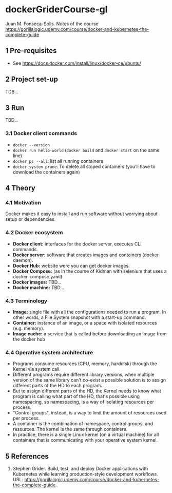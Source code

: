 # dockerGriderCourse-gl
Juan M. Fonseca-Solis. Notes of the course https://gorillalogic.udemy.com/course/docker-and-kubernetes-the-complete-guide

## 1 Pre-requisites
* See https://docs.docker.com/install/linux/docker-ce/ubuntu/

## 2 Project set-up
TDB...

## 3 Run
TBD...

### 3.1 Docker client commands
* `docker --version`
* `docker run hello-world` (`docker build` and `docker start` on the same line)
* `docker ps --all`: list all running containers
* `docker system prune`: To delete all stoped containers (you'll have to download the containers again) 

## 4 Theory

### 4.1 Motivation
Docker makes it easy to install and run software without worrying about setup or dependencies.

### 4.2 Docker ecosystem
* **Docker client:** interfaces for the docker server, executes CLI commands.
* **Docker server:** software that creates images and containers (docker daemon).
* **Docker Hub:** website were you can get docker images.
* **Docker Compose:** (as in the course of Kidman with selenium that uses a docker-compose.yaml)
* **Docker images:** TBD...
* **Docker machine:** TBD...

### 4.3 Terminology
* **Image:** single file with all the configurations needed to run a program. In other words, a File System snapshot with a start-up command.
* **Container:** instance of an image, or a space with isolated resources (e.g. memory).
* **Image cache:** a service that is called before downloading an image from the docker hub

### 4.4 Operative system architecture
* Programs consume resources (CPU, memory, harddisk) through the Kernel via system call.
* Different programs require different library versions, when multiple version of the same library can't co-exist a possible solution is to assign different parts of the HD to each program.
* But to assign different parts of the HD, the Kernel needs to know what program is calling what part of the HD, that's possible using namespacing, so namespacing, is a way of isolating resources per process.
* "Control groups", instead, is a way to limit the amount of resources used per process.
* A container is the combination of namespace, control groups, and resources. The kernel is the same through containers.
* In practice, there is a single Linux kernel (on a virtual machine) for all containers that is communicating with your operative system kernel. 

## 5 References
1. Stephen Grider. Build, test, and deploy Docker applications with Kubernetes while learning production-style development workflows. URL: https://gorillalogic.udemy.com/course/docker-and-kubernetes-the-complete-guide.


